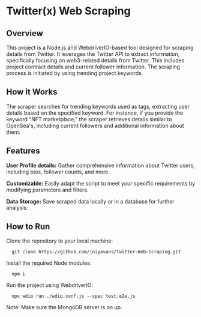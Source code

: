
# Twitter(x) Web Scraping

## Overview
This project is a Node.js and WebdriverIO-based tool designed for scraping details from Twitter. It leverages the Twitter API to extract information, specifically focusing on web3-related details from Twitter. This includes project contract details and current follower information. The scraping process is initiated by using trending project keywords.

## How it Works
The scraper searches for trending keywords used as tags, extracting user details based on the specified keyword. For instance, if you provide the keyword "NFT marketplace," the scraper retrieves details similar to OpenSea's, including current followers and additional information about them.

## Features

**User Profile details:** Gather comprehensive information about Twitter users, including bios, follower counts, and more.

**Customizable:** Easily adapt the script to meet your specific requirements by modifying parameters and filters.

**Data Storage:** Save scraped data locally or in a database for further analysis.

## How to Run

  Clone the repository to your local machine:

      git clone https://github.com/iniyavans/Twitter-Web-Scraping.git

Install the required Node modules:

      npm i

Run the project using WebdriverIO:

      npx wdio run ./wdio.conf.js --spec test.e2e.js


Note: Make sure the MongoDB server is on up.
